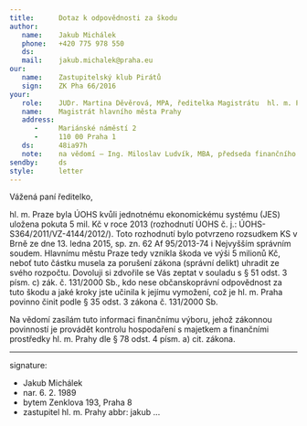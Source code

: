 ```yaml
---
title:      Dotaz k odpovědnosti za škodu
author:
   name:    Jakub Michálek
   phone:   +420 775 978 550
   ds:      
   mail:    jakub.michalek@praha.eu
our:
   name:    Zastupitelský klub Pirátů
   sign:    ZK Pha 66/2016
your:
   role:    JUDr. Martina Děvěrová, MPA, ředitelka Magistrátu  hl. m. Prahy
   name:    Magistrát hlavního města Prahy
   address:
      -     Mariánské náměstí 2
      -     110 00 Praha 1
   ds:      48ia97h
   note:    na vědomí – Ing. Miloslav Ludvík, MBA, předseda finančního výboru
sendby:     ds
style:      letter
---
```


Vážená paní ředitelko,

hl. m. Praze byla ÚOHS kvůli jednotnému ekonomickému systému (JES) uložena pokuta 5 mil. Kč v roce 2013 (rozhodnutí ÚOHS č. j.: ÚOHS-S364/2011/VZ-4144/2012/). Toto rozhodnutí bylo potvrzeno rozsudkem KS v Brně ze dne 13. ledna 2015, sp. zn. 62 Af 95/2013-74 i Nejvyšším správním soudem. Hlavnímu městu Praze tedy vznikla škoda ve výši 5 milionů Kč, neboť tuto částku musela za porušení zákona (správní delikt) uhradit ze svého rozpočtu. Dovoluji si zdvořile se Vás zeptat v souladu s § 51 odst. 3 písm. c) zák. č. 131/2000 Sb., kdo nese občanskoprávní odpovědnost za tuto škodu a jaké kroky jste učinila k jejímu vymožení, což je hl. m. Praha povinno činit podle § 35 odst. 3 zákona č. 131/2000 Sb. 

Na vědomí zasílám tuto informaci finančnímu výboru, jehož zákonnou povinností je provádět kontrolu hospodaření s majetkem a finančními prostředky hl. m. Prahy dle § 78 odst. 4 písm. a) cit. zákona.

---
signature: 
  - Jakub Michálek
  - nar. 6. 2. 1989
  - bytem Zenklova 193, Praha 8
  - zastupitel hl. m. Prahy
abbr:       jakub
...

